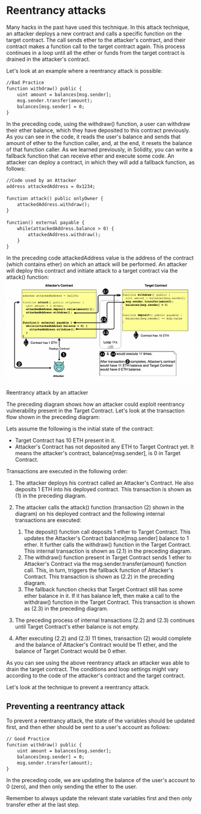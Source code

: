 # Reentrancy attacks

Many hacks in the past have used this technique. In this attack technique, an attacker deploys a new contract and calls a specific function on the target contract. The call sends ether to the attacker's contract, and their contract makes a function call to the target contract again. This process continues in a loop until all the ether or funds from the target contract is drained in the attacker's contract.

Let's look at an example where a reentrancy attack is possible:

```
//Bad Practice
function withdraw() public {
    uint amount = balances[msg.sender];
    msg.sender.transfer(amount);
    balances[msg.sender] = 0;
}
```

In the preceding code, using the withdraw() function, a user can withdraw their ether balance, which they have deposited to this contract previously. As you can see in the code, it reads the user's balance and sends that amount of ether to the function caller, and, at the end, it resets the balance of that function caller. As we learned previously, in Solidity, you can write a fallback function that can receive ether and execute some code. An attacker can deploy a contract, in which they will add a fallback function, as follows:

```
//Code used by an Attacker
address attackedAddress = 0x1234;

function attack() public onlyOwner {
    attackedAddress.withdraw();
}

function() external payable {
    while(attackedAddress.balance > 0) {
        attackedAddress.withdraw();
    }
}
```

In the preceding code attackedAddress value is the address of the contract (which contains ether) on which an attack will be performed. An attacker will deploy this contract and initiate attack to a target contract via the attack() function:
<img src="./reentrency-attack.png" alt="reentrancy attack"/>

Reentrancy attack by an attacker

The preceding diagram shows how an attacker could exploit reentrancy vulnerability present in the Target Contract. Let's look at the transaction flow shown in the preceding diagram:

Lets assume the following is the initial state of the contract:

- Target Contract has 10 ETH present in it.
- Attacker's Contract has not deposited any ETH to Target Contract yet. It means the attacker's contract, balance[msg.sender], is 0 in Target Contract.

Transactions are executed in the following order:

1. The attacker deploys his contract called an Attacker's Contract. He also deposits 1 ETH into his deployed contract. This transaction is shown as (1) in the preceding diagram.

2. The attacker calls the attack() function (transaction (2) shown in the diagram) on his deployed contract and the following internal transactions are executed:

   1. The deposit() function call deposits 1 ether to Target Contract. This updates the Attacker's Contract balance[msg.sender] balance to 1 ether. It further calls the withdraw() function in the Target Contract. This internal transaction is shown as (2.1) in the preceding diagram.
   2. The withdraw() function present in Target Contract sends 1 ether to Attacker's Contract via the msg.sender.transfer(amount) function call. This, in turn, triggers the fallback function of Attacker's Contract. This transaction is shown as (2.2) in the preceding diagram.
   3. The fallback function checks that Target Contract still has some ether balance in it. If it has balance left, then make a call to the withdraw() function in the Target Contract. This transaction is shown as (2.3) in the preceding diagram.

3. The preceding process of internal transactions (2.2) and (2.3) continues until Target Contract's ether balance is not empty.
4. After executing (2.2) and (2.3) 11 times, transaction (2) would complete and the balance of Attacker's Contract would be 11 ether, and the balance of Target Contract would be 0 ether.

As you can see using the above reentrancy attack an attacker was able to drain the target contract. The conditions and loop settings might vary according to the code of the attacker's contract and the target contract.

Let's look at the technique to prevent a reentrancy attack.

## Preventing a reentrancy attack

To prevent a reentrancy attack, the state of the variables should be updated first, and then ether should be sent to a user's account as follows:

```
// Good Practice
function withdraw() public {
    uint amount = balances[msg.sender];
    balances[msg.sender] = 0;
    msg.sender.transfer(amount);
}
```

In the preceding code, we are updating the balance of the user's account to 0 (zero), and then only sending the ether to the user.

Remember to always update the relevant state variables first and then only transfer ether at the last step.
